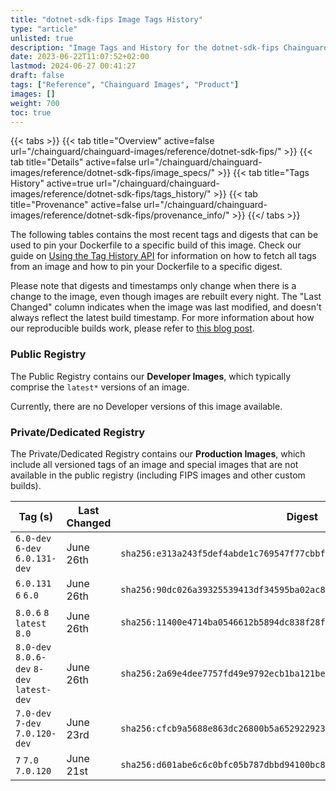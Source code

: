 ```yaml
---
title: "dotnet-sdk-fips Image Tags History"
type: "article"
unlisted: true
description: "Image Tags and History for the dotnet-sdk-fips Chainguard Image"
date: 2023-06-22T11:07:52+02:00
lastmod: 2024-06-27 00:41:27
draft: false
tags: ["Reference", "Chainguard Images", "Product"]
images: []
weight: 700
toc: true
---
```


{{< tabs >}}
{{< tab title="Overview" active=false url="/chainguard/chainguard-images/reference/dotnet-sdk-fips/" >}}
{{< tab title="Details" active=false url="/chainguard/chainguard-images/reference/dotnet-sdk-fips/image_specs/" >}}
{{< tab title="Tags History" active=true url="/chainguard/chainguard-images/reference/dotnet-sdk-fips/tags_history/" >}}
{{< tab title="Provenance" active=false url="/chainguard/chainguard-images/reference/dotnet-sdk-fips/provenance_info/" >}}
{{</ tabs >}}

The following tables contains the most recent tags and digests that can be used to pin your Dockerfile to a specific build of this image. Check our guide on [Using the Tag History API](/chainguard/chainguard-images/using-the-tag-history-api/) for information on how to fetch all tags from an image and how to pin your Dockerfile to a specific digest.

Please note that digests and timestamps only change when there is a change to the image, even though images are rebuilt every night. The "Last Changed" column indicates when the image was last modified, and doesn't always reflect the latest build timestamp. For more information about how our reproducible builds work, please refer to [this blog post](https://www.chainguard.dev/unchained/reproducing-chainguards-reproducible-image-builds).

### Public Registry
The Public Registry contains our **Developer Images**, which typically comprise the `latest*` versions of an image.

Currently, there are no Developer versions of this image available.

### Private/Dedicated Registry
The Private/Dedicated Registry contains our **Production Images**, which include all versioned tags of an image and special images that are not available in the public registry (including FIPS images and other custom builds).

| Tag (s)                                     | Last Changed | Digest                                                                    |
|---------------------------------------------|--------------|---------------------------------------------------------------------------|
|  `6.0-dev` `6-dev` `6.0.131-dev`            | June 26th    | `sha256:e313a243f5def4abde1c769547f77cbbf7f712b820d9f4fe3434a8fce8ea49af` |
|  `6.0.131` `6` `6.0`                        | June 26th    | `sha256:90dc026a39325539413df34595ba02ac85ecd73877e325ce3f8da08022f36aab` |
|  `8.0.6` `8` `latest` `8.0`                 | June 26th    | `sha256:11400e4714ba0546612b5894dc838f28f1ebf09b07018b5f0790c0adec08506a` |
|  `8.0-dev` `8.0.6-dev` `8-dev` `latest-dev` | June 26th    | `sha256:2a69e4dee7757fd49e9792ecb1ba121be8e487360683b56118551765eac2aa02` |
|  `7.0-dev` `7-dev` `7.0.120-dev`            | June 23rd    | `sha256:cfcb9a5688e863dc26800b5a652922923fd6b24c412c1d349231c2bc54eb5b1e` |
|  `7` `7.0` `7.0.120`                        | June 21st    | `sha256:d601abe6c6c0bfc05b787dbbd94100bc8caa2bd06b49f780f5f55a01293cbb03` |

